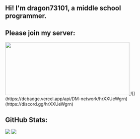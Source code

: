 <h2>Hi! I'm dragon73101, a middle school programmer.</h2>

<h2>Please join my server:</h2>

<a href="https://discord.gg/hrXXUeWgrn">
  <img src="https://dcbadge.vercel.app/api/DM-network/hrXXUeWgrn" width="400px" height="170px"/>
</a>
![](https://dcbadge.vercel.app/api/DM-network/hrXXUeWgrn)(https://discord.gg/hrXXUeWgrn)

<h2>GitHub Stats:</h2>

![](https://github-readme-stats.vercel.app/api?username=dragon731012&show=stars%20earned,commits,%20issues,%20contributed&type=bar)
![](https://github-readme-streak-stats.herokuapp.com/?user=dragon731012&theme=dark&hide_border=false)<br/>
